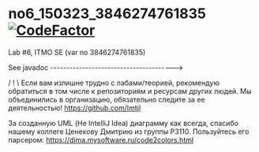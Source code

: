 # no6_150323_3846274761835 [![CodeFactor](https://www.codefactor.io/repository/github/zerumi/no6_150323_3846274761835/badge)](https://www.codefactor.io/repository/github/zerumi/no6_150323_3846274761835)
Lab #6, ITMO SE (var no 3846274761835)

See javadoc --------------------------------------->

/ ! \ Если вам излишне трудно с лабами/теорией, рекомендую обратиться в том числе к репозиториям и ресурсам других людей. Мы объединились в организацию, обязательно следите за ее деятельностью!
https://github.com/Imtjl

За созданную UML (Не IntelliJ Idea) диаграмму как всегда, спасибо нашему коллеге Ценекову Дмитрию из группы P3110. Пользуйтесь его парсером: 
https://dima.mysoftware.ru/code2colors.html
